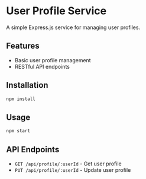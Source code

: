 # User Profile Service

A simple Express.js service for managing user profiles.

## Features

- Basic user profile management
- RESTful API endpoints

## Installation

```bash
npm install
```

## Usage

```bash
npm start
```

## API Endpoints

- `GET /api/profile/:userId` - Get user profile
- `PUT /api/profile/:userId` - Update user profile
